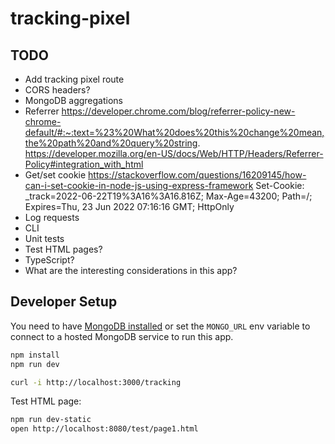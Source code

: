 # tracking-pixel

## TODO

* Add tracking pixel route
* CORS headers?
* MongoDB aggregations
* Referrer
  https://developer.chrome.com/blog/referrer-policy-new-chrome-default/#:~:text=%23%20What%20does%20this%20change%20mean,the%20path%20and%20query%20string.
  https://developer.mozilla.org/en-US/docs/Web/HTTP/Headers/Referrer-Policy#integration_with_html
* Get/set cookie
  https://stackoverflow.com/questions/16209145/how-can-i-set-cookie-in-node-js-using-express-framework
  Set-Cookie: _track=2022-06-22T19%3A16%3A16.816Z; Max-Age=43200; Path=/; Expires=Thu, 23 Jun 2022 07:16:16 GMT; HttpOnly
* Log requests
* CLI
* Unit tests
* Test HTML pages?
* TypeScript?
* What are the interesting considerations in this app?

## Developer Setup

You need to have [MongoDB installed](https://www.mongodb.com/docs/manual/tutorial/install-mongodb-on-os-x/) or set the `MONGO_URL` env variable to connect to a hosted MongoDB service to run this app.

```sh
npm install
npm run dev

curl -i http://localhost:3000/tracking
```

Test HTML page:

```sh
npm run dev-static
open http://localhost:8080/test/page1.html
```
